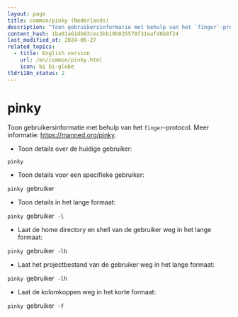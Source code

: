```yaml
---
layout: page
title: common/pinky (Nederlands)
description: "Toon gebruikersinformatie met behulp van het `finger`-protocol."
content_hash: 1ba01a61db83cec3bb19b035578f31eafd8b8f24
last_modified_at: 2024-06-27
related_topics:
  - title: English version
    url: /en/common/pinky.html
    icon: bi bi-globe
tldri18n_status: 2
---
```

# pinky

Toon gebruikersinformatie met behulp van het `finger`-protocol.
Meer informatie: <https://manned.org/pinky>.

- Toon details over de huidige gebruiker:

`pinky`

- Toon details voor een specifieke gebruiker:

`pinky `<span class="tldr-var badge badge-pill bg-dark-lm bg-white-dm text-white-lm text-dark-dm font-weight-bold">gebruiker</span>

- Toon details in het lange formaat:

`pinky `<span class="tldr-var badge badge-pill bg-dark-lm bg-white-dm text-white-lm text-dark-dm font-weight-bold">gebruiker</span>` -l`

- Laat de home directory en shell van de gebruiker weg in het lange formaat:

`pinky `<span class="tldr-var badge badge-pill bg-dark-lm bg-white-dm text-white-lm text-dark-dm font-weight-bold">gebruiker</span>` -lb`

- Laat het projectbestand van de gebruiker weg in het lange formaat:

`pinky `<span class="tldr-var badge badge-pill bg-dark-lm bg-white-dm text-white-lm text-dark-dm font-weight-bold">gebruiker</span>` -lh`

- Laat de kolomkoppen weg in het korte formaat:

`pinky `<span class="tldr-var badge badge-pill bg-dark-lm bg-white-dm text-white-lm text-dark-dm font-weight-bold">gebruiker</span>` -f`
